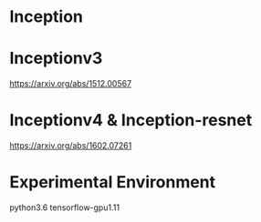 # Inception

# Inceptionv3
https://arxiv.org/abs/1512.00567
# Inceptionv4 & Inception-resnet
https://arxiv.org/abs/1602.07261

# Experimental Environment
 
python3.6 tensorflow-gpu1.11
